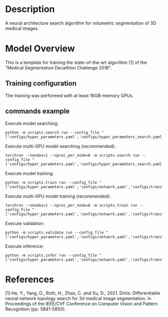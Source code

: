 # Description

A neural architecture search algorithm for volumetric segmentation of 3D medical images.

# Model Overview

This is a template for training the state-of-the-art algorithm [1] of the "Medical Segmentation Decathlon Challenge 2018".

## Training configuration

The training was performed with at least 16GB-memory GPUs.

## commands example

Execute model searching:

```
python -m scripts.search run --config_file "['configs/hyper_parameters.yaml','configs/hyper_parameters_search.yaml','configs/network_search.yaml','configs/transforms_train.yaml','configs/transforms_validate.yaml']"
```

Execute multi-GPU model searching (recommended):

```
torchrun --nnodes=1 --nproc_per_node=8 -m scripts.search run --config_file "['configs/hyper_parameters.yaml','configs/hyper_parameters_search.yaml','configs/network_search.yaml','configs/transforms_train.yaml','configs/transforms_validate.yaml']"
```

Execute model training:

```
python -m scripts.train run --config_file "['configs/hyper_parameters.yaml','configs/network.yaml','configs/transforms_train.yaml','configs/transforms_validate.yaml']"
```

Execute multi-GPU model training (recommended):

```
torchrun --nnodes=1 --nproc_per_node=8 -m scripts.train run --config_file "['configs/hyper_parameters.yaml','configs/network.yaml','configs/transforms_train.yaml','configs/transforms_validate.yaml']"
```

Execute validation:

```
python -m scripts.validate run --config_file "['configs/hyper_parameters.yaml','configs/network.yaml','configs/transforms_infer.yaml']"
```

Execute inference:

```
python -m scripts.infer run --config_file "['configs/hyper_parameters.yaml','configs/network.yaml','configs/transforms_infer.yaml']"
```

# References

[1] He, Y., Yang, D., Roth, H., Zhao, C. and Xu, D., 2021. Dints: Differentiable neural network topology search for 3d medical image segmentation. In Proceedings of the IEEE/CVF Conference on Computer Vision and Pattern Recognition (pp. 5841-5850).
